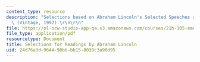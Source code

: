 ```yaml
---
content_type: resource
description: "Selections based on Abraham Lincoln's Selected Speeches and Writings\
  \ (Vintage, 1992).\r\n\r\n"
file: https://ol-ocw-studio-app-qa.s3.amazonaws.com/courses/21h-105-american-classics-fall-2002/24d76a3d964490bbbb158038c3a90d95_am_classics_linadings_10_02.pdf
file_type: application/pdf
resourcetype: Document
title: Selections for Readings by Abraham Lincoln
uid: 24d76a3d-9644-90bb-bb15-8038c3a90d95
---
```

